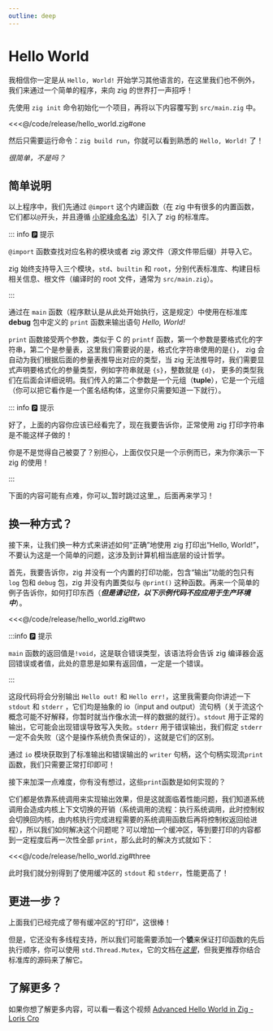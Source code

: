 ```yaml
---
outline: deep
---
```


# Hello World

我相信你一定是从 `Hello, World!` 开始学习其他语言的，在这里我们也不例外，我们来通过一个简单的程序，来向 zig 的世界打一声招呼！

先使用 `zig init` 命令初始化一个项目，再将以下内容覆写到 `src/main.zig` 中。

<!-- 引入代码片段 -->
<!-- 具体说明见：https://vitepress.dev/zh/guide/markdown#import-code-snippets -->

<<<@/code/release/hello_world.zig#one

然后只需要运行命令：`zig build run`，你就可以看到熟悉的 `Hello, World!` 了！

_很简单，不是吗？_

## 简单说明

以上程序中，我们先通过 `@import` 这个内建函数（在 zig 中有很多的内置函数，它们都以`@`开头，并且遵循 [小驼峰命名法](#)）引入了 zig 的标准库。

::: info 🅿️ 提示

`@import` 函数查找对应名称的模块或者 zig 源文件（源文件带后缀）并导入它。

zig 始终支持导入三个模块，`std`、`builtin` 和 `root`，分别代表标准库、构建目标相关信息、根文件（编译时的 root 文件，通常为 `src/main.zig`）。

:::

通过在 `main` 函数（程序默认是从此处开始执行，这是规定）中使用在标准库 **debug** 包中定义的 `print` 函数来输出语句 _Hello, World!_

`print` 函数接受两个参数，类似于 C 的 `printf` 函数，第一个参数是要格式化的字符串，第二个是参量表，这里我们需要说的是，格式化字符串使用的是`{}`，
zig 会自动为我们根据后面的参量表推导出对应的类型，当 zig 无法推导时，我们需要显式声明要格式化的参量类型，例如字符串就是 `{s}`，整数就是 `{d}`，
更多的类型我们在后面会详细说明。我们传入的第二个参数是一个元组（**tuple**），它是一个元组（你可以把它看作是一个匿名结构体，这里你只需要知道一下就行）。

::: info 🅿️ 提示

好了，上面的内容你应该已经看完了，现在我要告诉你，正常使用 zig 打印字符串是不能这样子做的！

你是不是觉得自己被耍了？别担心，上面仅仅只是一个示例而已，来为你演示一下 zig 的使用！

:::

下面的内容可能有点难，你可以_暂时跳过这里_，后面再来学习！

## 换一种方式？

接下来，让我们换一种方式来讲述如何“正确”地使用 zig 打印出“Hello, World!”，不要认为这是一个简单的问题，这涉及到计算机相当底层的设计哲学。

首先，我要告诉你，zig 并没有一个内置的打印功能，包含“输出”功能的包只有 `log` 包和 `debug` 包，zig 并没有内置类似与 `@print()` 这种函数。再来一个简单的例子告诉你，如何打印东西（**_但是请记住，以下示例代码不应应用于生产环境中_**）。

<<<@/code/release/hello_world.zig#two

:::info 🅿️ 提示

`main` 函数的返回值是`!void`，这是联合错误类型，该语法将会告诉 zig 编译器会返回错误或者值，此处的意思是如果有返回值，一定是一个错误。

:::

这段代码将会分别输出 `Hello out!` 和 `Hello err!`，这里我需要向你讲述一下 `stdout` 和 `stderr` ，它们均是抽象的 io（input and output）流句柄（关于流这个概念可能不好解释，你暂时就当作像水流一样的数据的就行）。`stdout` 用于正常的输出，它可能会出现错误导致写入失败。`stderr` 用于错误输出，我们假定 `stderr` 一定不会失败（这个是操作系统负责保证的），这就是它们的区别。

通过 `io` 模块获取到了标准输出和错误输出的 `writer` 句柄，这个句柄实现流`print`函数，我们只需要正常打印即可！

接下来加深一点难度，你有没有想过，这些`print`函数是如何实现的？

它们都是依靠系统调用来实现输出效果，但是这就面临着性能问题，我们知道系统调用会造成内核上下文切换的开销（系统调用的流程：执行系统调用，此时控制权会切换回内核，由内核执行完成进程需要的系统调用函数后再将控制权返回给进程），所以我们如何解决这个问题呢？可以增加一个缓冲区，等到要打印的内容都到一定程度后再一次性全部 `print`，那么此时的解决方式就如下：

<<<@/code/release/hello_world.zig#three

此时我们就分别得到了使用缓冲区的 `stdout` 和 `stderr`，性能更高了！

## 更进一步？

上面我们已经完成了带有缓冲区的“打印”，这很棒！

但是，它还没有多线程支持，所以我们可能需要添加一个**锁**来保证打印函数的先后执行顺序，你可以使用 `std.Thread.Mutex`，它的文档在[_这里_](https://ziglang.org/documentation/master/std/#std.Thread.Mutex)，但我更推荐你结合标准库的源码来了解它。

## 了解更多？

如果你想了解更多内容，可以看一看这个视频 [Advanced Hello World in Zig - Loris Cro](https://youtu.be/iZFXAN8kpPo?si=WNpp3t42LPp1TkFI)
